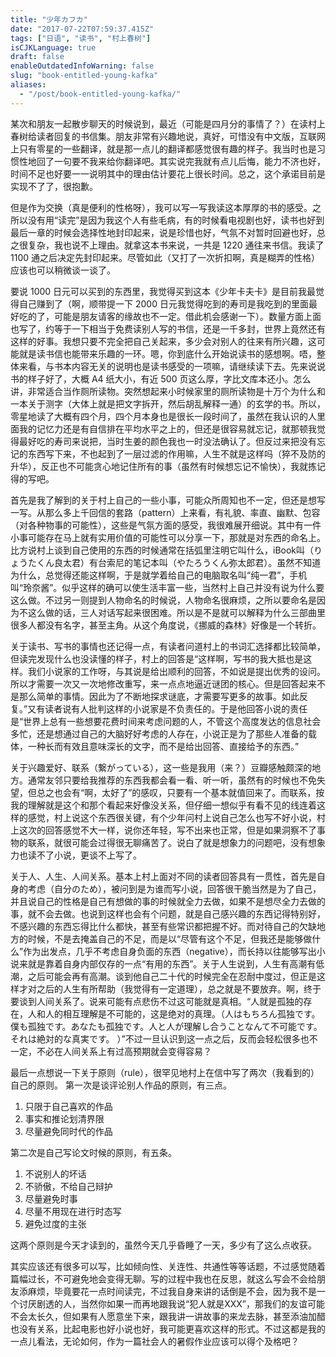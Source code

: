 ```yaml
---
title: "少年カフカ"
date: "2017-07-22T07:59:37.415Z"
tags: ["日语", "读书", "村上春树"]
isCJKLanguage: true
draft: false
enableOutdatedInfoWarning: false
slug: "book-entitled-young-kafka"
aliases:
  - "/post/book-entitled-young-kafka/"
---
```


某次和朋友一起散步聊天的时候说到，最近（可能是四月分的事情了？）在读村上春树给读者回复的书信集。朋友非常有兴趣地说，真好，可惜没有中文版，互联网上只有零星的一些翻译，就是那一点儿的翻译都感觉很有趣的样子。我当时也是习惯性地回了一句要不我来给你翻译吧。其实说完我就有点儿后悔，能力不济也好，时间不足也好要一一说明其中的理由估计要花上很长时间。总之，这个承诺目前是实现不了了，很抱歉。

<!--more-->

但是作为交换（真是便利的性格呀），我可以写一写我读这本厚厚的书的感受。之所以没有用“读完”是因为我这个人有些毛病，有的时候看电视剧也好，读书也好到最后一章的时候会选择性地封印起来，说是珍惜也好，气氛不对暂时回避也好，总之很复杂，我也说不上理由。就拿这本书来说，一共是 1220 通往来书信。我读了1100 通之后决定先封印起来。尽管如此（又打了一次折扣啊，真是糊弄的性格）应该也可以稍微谈一谈了。

要说 1000 日元可以买到的东西里，我觉得买到这本《少年卡夫卡》是目前我最觉得自己赚到了（啊，顺带提一下 2000 日元我觉得吃到的寿司是我吃到的里面最好吃的了，可能是朋友请客的缘故也不一定。借此机会感谢一下）。数量方面上面也写了，约等于一下相当于免费读别人写的书信，还是一千多封，世界上竟然还有这样的好事。我想只要不完全把自己关起来，多少会对别人的往来有所兴趣，这可能就是读书信也能带来乐趣的一环。嗯，你到底什么开始说读书的感想啊。唔，整体来看，与书本内容无关的说明也是读书感受的一项嘛，请继续读下去。先来说说书的样子好了，大概 A4  纸大小，有近 500 页这么厚，字比文库本还小。怎么讲，非常适合当作厕所读物。突然想起来小时候家里的厕所读物是十万个为什么和一本关于测字（大体上就是把文字拆开，然后胡乱解释一通）的玄学的书。所以，零星地读了大概有四个月，四个月本身也是很长一段时间了，虽然在我认识的人里面我的记忆力还是有自信排在平均水平之上的，但还是很容易就忘记，就那顿我觉得最好吃的寿司来说把，当时生姜的颜色我也一时没法确认了。但反过来把没有忘记的东西写下来，不也起到了一层过滤的作用嘛，人生不就是这样吗（猝不及防的升华），反正也不可能贪心地记住所有的事（虽然有时候想忘记不愉快），我就拣记得的写吧。

首先是我了解到的关于村上自己的一些小事，可能众所周知也不一定，但还是想写一写。从那么多上千回信的套路（pattern）上来看，有礼貌、率直、幽默、包容（对各种物事的可能性），这些是气氛方面的感受，我很难展开细说。其中有一件小事可能存在马上就有实用价值的可能性可以分享一下，那就是对东西的命名上。比方说村上谈到自己使用的东西的时候通常在括弧里注明它叫什么，iBook叫（りょうたくん良太君）有台索尼的笔记本叫（やたろうくん弥太郎君）。虽然不知道为什么，总觉得还能这样啊，于是就学着给自己的电脑取名叫“纯一君”，手机叫“玲奈酱”。似乎这样的确可以使生活丰富一些，当然村上自己并没有说为什么要这么做。不过另一则提到人物命名的时候说，人物命名很麻烦，之所以要命名是因为不这么做的话，三人对话写起来很困难。所以是不是就可以解释为什么三部曲里很多人都没有名字，甚至主角。从这个角度说，《挪威的森林》好像是一个转折。

关于读书、写书的事情也还记得一点，有读者问道村上的书词汇选择都比较简单，但读完发现什么也没读懂的样子，村上的回答是“这样啊，写书的我大抵也是这样。我们小说家的工作呀，与其说是给出顺利的回答，不如说是提出优秀的设问。所以才需要一次又一次地修改重写，来一点点地逼近谜团的核心。但是回答起来不是那么简单的事情。因此为了不断地探求谜底，才需要写更多的故事。如此反复。”又有读者说有人批判这样的小说家是不负责任的。于是他回答小说的责任是“世界上总有一些想要花费时间来考虑问题的人，不管这个高度发达的信息社会多忙，还是想通过自己的大脑好好考虑的人存在，小说正是为了那些人准备的载体，一种长而有效且意味深长的文字，而不是给出回答、直接给予的东西。”

关于兴趣爱好、联系（繋がっている），这一些是我用（来？）豆瓣感触颇深的地方。通常友邻只要给我推荐的东西我都会看一看、听一听，虽然有的时候也不免失望，但总之也会有“啊，太好了”的感叹，只要有一个基本就值回来了。而联系，按我的理解就是这个和那个看起来好像没关系，但仔细一想似乎有看不见的线连着这样的感觉，村上说这个东西很关键，有个少年问村上说自己怎么也写不好小说，村上这次的回答感觉不大一样，说你还年轻，写不出来也正常，但是如果洞察不了事物的联系，就很可能会过得很无聊痛苦了。说白了就是想象力的问题吧，没有想象力也读不了小说，更谈不上写了。

关于人、人生、人间关系。基本上村上面对不同的读者回答具有一贯性，首先是自身的考虑（自分のため），被问到是为谁而写小说，回答很干脆当然是为了自己，并且说自己的性格是自己有想做的事的时候就全力去做，如果不是想尽全力去做的事，就不会去做。也说到这样也会有个问题，就是自己感兴趣的东西记得特别好，不感兴趣的东西忘得比什么都快，甚至有些常识都把握不好。而对待自己的欠缺地方的时候，不是去掩盖自己的不足，而是以“尽管有这个不足，但我还是能够做什么”作为出发点，几乎不考虑自身负面的东西（negative），而长持以往能够写出小说来就是靠着自身内部仅存的一点“有用的东西”。关于人生说到，人生有高潮有低潮，之后可能会再有高潮。谈到他自己二十代的时候完全在忍耐中度过，但正是这样才对之后的人生有所帮助（我觉得有一定道理），总之就是不要放弃。啊，终于要谈到人间关系了。说来可能有点悲伤不过这可能就是真相。“人就是孤独的存在，人和人的相互理解是不可能的，这是绝对的真理。（人はもちろん孤独です。僕も孤独です。あなたも孤独です。人と人が理解し合うことなんて不可能です。それは絶対的な真実です。 ）”不过一旦认识到这一点之后，反而会轻松很多也不一定，不必在人间关系上有过高预期就会变得容易？

最后一点想说一下关于原则（rule），很罕见地村上在信中写了两次（我看到的）自己的原则。
第一次是谈评论别人作品的原则，有三点。

1. 只限于自己喜欢的作品
2. 事实和推论划清界限
3. 尽量避免同时代的作品

第二次是自己写论文时候的原则，有五条。

1. 不说别人的坏话
2. 不骄傲，不给自己辩护
3. 尽量避免时事
4. 尽量不用现在进行时态写
5. 避免过度的主张

这两个原则是今天才读到的，虽然今天几乎昏睡了一天，多少有了这么点收获。

其实应该还有很多可以写，比如倾向性、关连性、共通性等等话题，不过感觉随着篇幅过长，不可避免地会变得无聊。写的过程中我也在反思，就这么写会不会给朋友添麻烦，毕竟要花一点时间读完，不过我自身来讲的话倒是不会，因为我不是一个讨厌剧透的人，当然你如果一而再地跟我说“犯人就是XXX”，那我们的友谊可能不会太长久，但如果有人愿意坐下来，跟我讲一讲故事的来龙去脉，甚至添油加醋也没有关系，比起电影也好小说也好，我可能更喜欢这样的形式。不过这都是我的一点儿看法，无论如何，作为一篇社会人的暑假作业应该可以得个及格吧？
